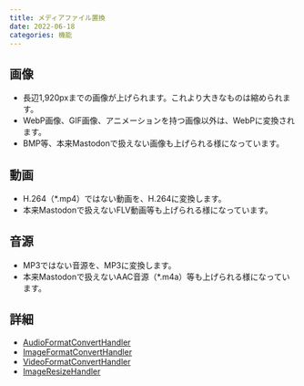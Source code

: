 ```yaml
---
title: メディアファイル置換
date: 2022-06-18
categories: 機能
---
```


## 画像

- 長辺1,920pxまでの画像が上げられます。これより大きなものは縮められます。
- WebP画像、GIF画像、アニメーションを持つ画像以外は、WebPに変換されます。
- BMP等、本来Mastodonで扱えない画像も上げられる様になっています。

## 動画

- H.264（\*.mp4）ではない動画を、H.264に変換します。
- 本来Mastodonで扱えないFLV動画等も上げられる様になっています。

## 音源

- MP3ではない音源を、MP3に変換します。
- 本来Mastodonで扱えないAAC音源（\*.m4a）等も上げられる様になっています。

## 詳細

- [AudioFormatConvertHandler](https://github.com/pooza/mulukhiya-toot-proxy/wiki/AudioFormatConvertHandler)
- [ImageFormatConvertHandler](https://github.com/pooza/mulukhiya-toot-proxy/wiki/ImageFormatConvertHandler)
- [VideoFormatConvertHandler](https://github.com/pooza/mulukhiya-toot-proxy/wiki/VideoFormatConvertHandler)
- [ImageResizeHandler](https://github.com/pooza/mulukhiya-toot-proxy/wiki/ImageResizeHandler)
